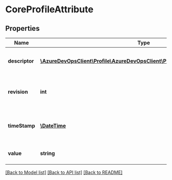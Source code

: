 # CoreProfileAttribute

## Properties
Name | Type | Description | Notes
------------ | ------------- | ------------- | -------------
**descriptor** | [**\AzureDevOpsClient\Profile\AzureDevOpsClient\Profile\Model\AttributeDescriptor**](AttributeDescriptor.md) | The descriptor of the attribute. | [optional] 
**revision** | **int** | The revision number of the attribute. | [optional] 
**timeStamp** | [**\DateTime**](\DateTime.md) | The time the attribute was last changed. | [optional] 
**value** | **string** | The value of the attribute. | [optional] 

[[Back to Model list]](../README.md#documentation-for-models) [[Back to API list]](../README.md#documentation-for-api-endpoints) [[Back to README]](../README.md)


